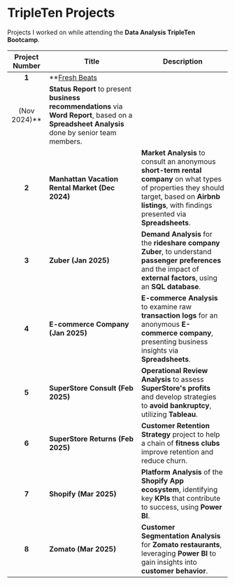 # **TripleTen Projects**  
Projects I worked on while attending the **Data Analysis TripleTen Bootcamp**.  

| **Project Number** | **Title** | **Description** |  
| :-----------: | ---------------------- | ---------------------------------------------------------- |  
| **1** | **[Fresh Beats](https://github.com/Sailajakota/Data_projects_TripleTen/blob/main/Fresh%20Beats/README.md)
 (Nov 2024)** | **Status Report** to present **business recommendations** via **Word Report**, based on a **Spreadsheet Analysis** done by senior team members. |  
| **2** | **Manhattan Vacation Rental Market (Dec 2024)** | **Market Analysis** to consult an anonymous **short-term rental company** on what types of properties they should target, based on **Airbnb listings**, with findings presented via **Spreadsheets**. |  
| **3** | **Zuber (Jan 2025)** | **Demand Analysis** for the **rideshare company Zuber**, to understand **passenger preferences** and the impact of **external factors**, using an **SQL database**. |  
| **4** | **E-commerce Company (Jan 2025)** | **E-commerce Analysis** to examine raw **transaction logs** for an anonymous **E-commerce company**, presenting business insights via **Spreadsheets**. |  
| **5** | **SuperStore Consult (Feb 2025)** | **Operational Review Analysis** to assess **SuperStore's profits** and develop strategies to **avoid bankruptcy**, utilizing **Tableau**. |  
| **6** | **SuperStore Returns (Feb 2025)** | **Customer Retention Strategy** project to help a chain of **fitness clubs** improve retention and reduce churn. |  
| **7** | **Shopify (Mar 2025)** | **Platform Analysis** of the **Shopify App ecosystem**, identifying key **KPIs** that contribute to success, using **Power BI**. |  
| **8** | **Zomato (Mar 2025)** | **Customer Segmentation Analysis** for **Zomato restaurants**, leveraging **Power BI** to gain insights into **customer behavior**. |  



